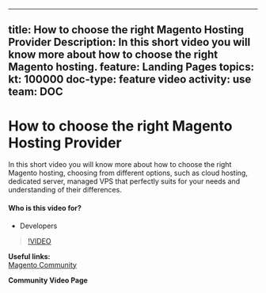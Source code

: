 
---
title: How to choose the right Magento Hosting Provider
Description: In this short video you will know more about how to choose the right Magento hosting. 
feature: Landing Pages
topics:
kt: 100000
doc-type: feature video
activity: use
team: DOC
---
# How to choose the right Magento Hosting Provider

In this short video you will know more about how to choose the right Magento hosting, choosing from different options, such as cloud hosting, dedicated server, managed VPS that perfectly suits for your needs and understanding of their differences.

#### Who is this video for?
* Developers

>[!VIDEO](https://video.tv.adobe.com/v/35771)

**Useful links:**
<br/>
[Magento Community](https://community.magento.com/)

**Community Video Page**